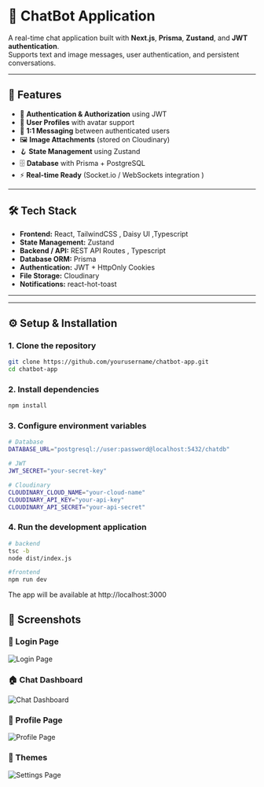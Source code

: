 # 💬 ChatBot Application

A real-time chat application built with **Next.js**, **Prisma**, **Zustand**, and **JWT authentication**.  
Supports text and image messages, user authentication, and persistent conversations.

---

## 🚀 Features

- 🔐 **Authentication & Authorization** using JWT
- 👤 **User Profiles** with avatar support
- 💬 **1:1 Messaging** between authenticated users
- 🖼️ **Image Attachments** (stored on Cloudinary)
- 🪝 **State Management** using Zustand
- 🗄️ **Database** with Prisma + PostgreSQL
- ⚡ **Real-time Ready** (Socket.io / WebSockets integration )

---

## 🛠️ Tech Stack

- **Frontend:**  React, TailwindCSS , Daisy UI ,Typescript
- **State Management:** Zustand
- **Backend / API:** REST API Routes , Typescript
- **Database ORM:** Prisma
- **Authentication:** JWT + HttpOnly Cookies
- **File Storage:** Cloudinary
- **Notifications:** react-hot-toast

---


---

## ⚙️ Setup & Installation

### 1. Clone the repository
```bash
git clone https://github.com/yourusername/chatbot-app.git
cd chatbot-app
```
### 2. Install dependencies
```bash
npm install
```
### 3. Configure environment variables
```bash
# Database
DATABASE_URL="postgresql://user:password@localhost:5432/chatdb"

# JWT
JWT_SECRET="your-secret-key"

# Cloudinary
CLOUDINARY_CLOUD_NAME="your-cloud-name"
CLOUDINARY_API_KEY="your-api-key"
CLOUDINARY_API_SECRET="your-api-secret"
```
### 4. Run the development application
```bash
# backend
tsc -b
node dist/index.js

#frontend
npm run dev
```
The app will be available at http://localhost:3000

## 📸 Screenshots

### 🔑 Login Page
![Login Page](./frontend/public/images/Screenshot(109).png/)

### 🏠 Chat Dashboard
![Chat Dashboard](./frontend/public/images/Screenshot(105).png/)

### 👤 Profile Page
![Profile Page](./frontend/public/images/Screenshot(108).png/)

### 🌈 Themes
![Settings Page](./frontend/public/images/Screenshot(107).png/)














